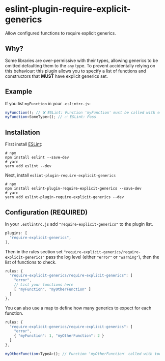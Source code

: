 # eslint-plugin-require-explicit-generics
Allow configured functions to require explicit generics.

## Why?
Some libraries are over-permissive with their types, allowing generics to be omitted defaulting them to the `any` type.
To prevent accidentally relying on this behaviour:
this plugin allows you to specify a list of functions and constructors that **MUST** have explicit generics set.

## Example
If you list `myFunction` in your `.eslintrc.js`:
```ts
myFunction(); // ❌ ESLint: Function 'myFunction' must be called with explicit generics...
myFunction<SomeType>(); // ✅ ESLint: Pass
```

## Installation
First install [ESLint](http://eslint.org/):
```shell
# npm 
npm install eslint --save-dev
# yarn 
yarn add eslint --dev
```
Next, install `eslint-plugin-require-explicit-generics`
```shell
# npm
npm install eslint-plugin-require-explicit-generics --save-dev
# yarn
yarn add eslint-plugin-require-explicit-generics --dev
```

## Configuration (REQUIRED)
In your `.estlintrc.js` add `"require-explicit-generics"` to the plugin list.
```js
plugins: [
  "require-explicit-generics",
],
```
Then in the rules section set `"require-explicit-generics/require-explicit-generics"`
pass the log level  (either `"error"` or `"warning"`),
then the list of functions to check.
```js
rules: {
  "require-explicit-generics/require-explicit-generics": [
    "error",
    // List your functions here
    [ "myFunction", "myOtherFunction" ]
  ]
},
```
You can also use a map to define how many generics to expect for each function.
```js
rules: {
  "require-explicit-generics/require-explicit-generics": [
    "error",
    { "myFunction": 1, "myOtherFunction": 2 }
  ]
},
```
```ts
myOtherFunction<TypeA>(); // Function 'myOtherFunction' called with too few explicit generics...
```